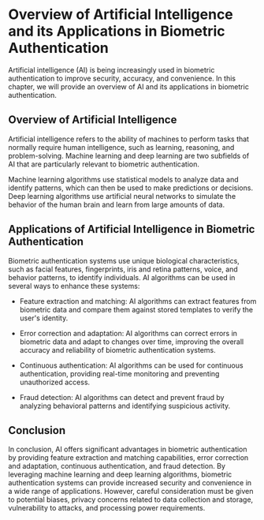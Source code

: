 Overview of Artificial Intelligence and its Applications in Biometric Authentication
===========================================================================================================

Artificial intelligence (AI) is being increasingly used in biometric authentication to improve security, accuracy, and convenience. In this chapter, we will provide an overview of AI and its applications in biometric authentication.

Overview of Artificial Intelligence
-----------------------------------

Artificial intelligence refers to the ability of machines to perform tasks that normally require human intelligence, such as learning, reasoning, and problem-solving. Machine learning and deep learning are two subfields of AI that are particularly relevant to biometric authentication.

Machine learning algorithms use statistical models to analyze data and identify patterns, which can then be used to make predictions or decisions. Deep learning algorithms use artificial neural networks to simulate the behavior of the human brain and learn from large amounts of data.

Applications of Artificial Intelligence in Biometric Authentication
-------------------------------------------------------------------

Biometric authentication systems use unique biological characteristics, such as facial features, fingerprints, iris and retina patterns, voice, and behavior patterns, to identify individuals. AI algorithms can be used in several ways to enhance these systems:

* Feature extraction and matching: AI algorithms can extract features from biometric data and compare them against stored templates to verify the user's identity.

* Error correction and adaptation: AI algorithms can correct errors in biometric data and adapt to changes over time, improving the overall accuracy and reliability of biometric authentication systems.

* Continuous authentication: AI algorithms can be used for continuous authentication, providing real-time monitoring and preventing unauthorized access.

* Fraud detection: AI algorithms can detect and prevent fraud by analyzing behavioral patterns and identifying suspicious activity.

Conclusion
----------

In conclusion, AI offers significant advantages in biometric authentication by providing feature extraction and matching capabilities, error correction and adaptation, continuous authentication, and fraud detection. By leveraging machine learning and deep learning algorithms, biometric authentication systems can provide increased security and convenience in a wide range of applications. However, careful consideration must be given to potential biases, privacy concerns related to data collection and storage, vulnerability to attacks, and processing power requirements.
